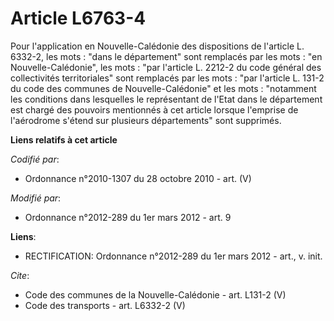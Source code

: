 # Article L6763-4

Pour l'application en Nouvelle-Calédonie des dispositions de l'article L. 6332-2, les mots : "dans le département" sont
remplacés par les mots : "en Nouvelle-Calédonie", les mots : "par l'article L. 2212-2 du code général des collectivités
territoriales" sont remplacés par les mots : "par l'article L. 131-2 du code des communes de Nouvelle-Calédonie" et les
mots : "notamment les conditions dans lesquelles le représentant de l'Etat dans le département est chargé des pouvoirs
mentionnés à cet article lorsque l'emprise de l'aérodrome s'étend sur plusieurs départements" sont supprimés.

**Liens relatifs à cet article**

_Codifié par_:

  - Ordonnance n°2010-1307 du 28 octobre 2010 - art. (V)

_Modifié par_:

  - Ordonnance n°2012-289 du 1er mars 2012 - art. 9

**Liens**:

  - RECTIFICATION: Ordonnance n°2012-289 du 1er mars 2012 - art., v. init.

_Cite_:

  - Code des communes de la Nouvelle-Calédonie - art. L131-2 (V)
  - Code des transports - art. L6332-2 (V)
